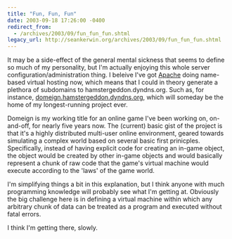 ```yaml
---
title: "Fun, Fun, Fun"
date: 2003-09-18 17:26:00 -0400
redirect_from:
  - /archives/2003/09/fun_fun_fun.shtml
legacy_url: http://seankerwin.org/archives/2003/09/fun_fun_fun.shtml
---
```

It may be a side-effect of the general mental sickness that seems to define so much of my personality, but I'm actually enjoying this whole server configuration/administration thing. I beleive I've got [Apache](http://www.apache.org/) doing name-based virtual hosting now, which means that I could in theory generate a plethora of subdomains to hamstergeddon.dyndns.org. Such as, for instance, [domeign.hamstergeddon.dyndns.org](http://domeign.hamstergeddon.dyndns.org/), which will someday be the home of my longest-running project ever.

Domeign is my working title for an online game I've been working on, on-and-off, for nearly five years now. The (current) basic gist of the project is that it's a highly distributed multi-user online environment, geared towards simulating a complex world based on several basic first prinicples. Specifically, instead of having explicit code for creating an in-game object, the object would be created by other in-game objects and would basically represent a chunk of raw code that the game's virtual machine would execute according to the 'laws' of the game world.

I'm simplifying things a bit in this explanation, but I think anyone with much programming knowledge will probably see what I'm getting at. Obviously the big challenge here is in defining a virtual machine within which any arbitrary chunk of data can be treated as a program and executed without fatal errors.

I think I'm getting there, slowly.
